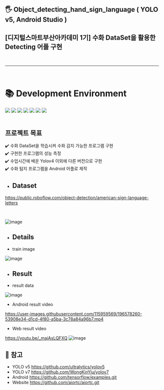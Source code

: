 ## 🖐️ Object_detecting_hand_sign_language ( YOLO v5, Android Studio )
## [디지털스마트부산아카데미 1기] 수화 DataSet을 활용한 Detecting 어플 구현
<br/>

***

<br/>

<div><h1>📚 Development Environment</h1></div>
<div>
<img src="https://img.shields.io/badge/python-3776AB?style=for-the-badge&logo=python&logoColor=white">
<img src="https://img.shields.io/badge/PyTorch-EE4C2C?style=for-the-badge&logo=PyTorch&logoColor=white">
<img src="https://img.shields.io/badge/Android%20Studio-3DDC84.svg?&style=for-the-badge&logo=Android%20Studio&logoColor=white">
<img src="https://img.shields.io/badge/TensorFlow-FF6F00.svg?&style=for-the-badge&logo=TensorFlow&logoColor=white">
<img src="https://img.shields.io/badge/YOLO-00FFFF.svg?&style=for-the-badge&logo=YOLO&logoColor=white">
<img src="https://img.shields.io/badge/Google Colab-F9AB00.svg?&style=for-the-badge&logo=Google Colab&logoColor=white">
<img src="https://img.shields.io/badge/github-181717?style=for-the-badge&logo=github&logoColor=white">
</div>

<br/>

## 프로젝트 목표
:heavy_check_mark:  수화 DataSet을 학습시켜 수화 감지 가능한 프로그램 구현 <br/>
:heavy_check_mark:  구현한 프로그램의 성능 측정 <br/>
:heavy_check_mark:  수업시간에 배운 Yolov4 이외에 다른 버전으로 구현 <br/>
:heavy_check_mark:  수화 탐지 프로그램을 Android 어플로 제작


* <h2>Dataset</h2>
https://public.roboflow.com/object-detection/american-sign-language-letters

<br/>

![image](https://user-images.githubusercontent.com/115959569/196576794-b98d4381-4d31-44fa-87a5-0f6c73ca651a.png)
<br/>


* <h2>Details</h2>
 * train image

![image](https://user-images.githubusercontent.com/115959569/196577505-89540068-244a-441e-b835-22a2c3ea24c4.png)



* <h2>Result</h2>
 * result data

![image](https://user-images.githubusercontent.com/115959569/196579019-352f7c35-2fe7-4767-a7a4-78c10cfcfff1.png)

 * Android result video

https://user-images.githubusercontent.com/115959569/196578260-53908e34-d1cd-4f80-a5ba-3c78a84a96b7.mp4
 
 * Web result video
 
https://youtu.be/_majAsLQFXQ
![image](https://user-images.githubusercontent.com/93966720/197115383-5827568d-0f98-4c23-bfc8-18311aef3cb1.png)

## :pushpin: 참고

* YOLO v5  https://github.com/ultralytics/yolov5  
* YOLO v7  https://github.com/WongKinYiu/yolov7  
* Android  https://github.com/tensorflow/examples.git
* Website  https://github.com/aiortc/aiortc.git
